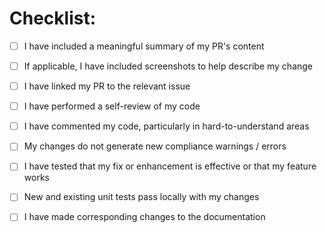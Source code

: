 # Checklist:
- [ ] I have included a meaningful summary of my PR's content
- [ ] If applicable, I have included screenshots to help describe my change
- [ ] I have linked my PR to the relevant issue
- [ ] I have performed a self-review of my code
- [ ] I have commented my code, particularly in hard-to-understand areas
- [ ] My changes do not generate new compliance warnings / errors
- [ ] I have tested that my fix or enhancement is effective or that my feature works
- [ ] New and existing unit tests pass locally with my changes
- [ ] I have made corresponding changes to the documentation
 
